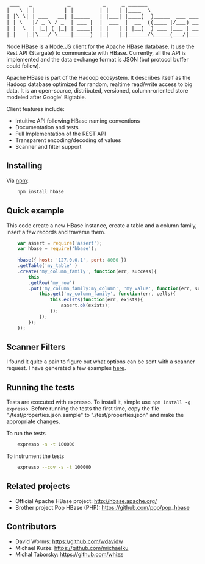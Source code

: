 
<pre style="font-family:courier">
 ___   _           _          _     _ ______                   
|   \ | |         | |        | |   | |____  \                  
| |\ \| | ___   __| |_____   | |___| |____)  )_____  ___ _____ 
| | \   |/ _ \ / _  | ___ |  |  ___  |  __  ((____ |/___) ___ |
| |  \  | |_| ( |_| | ____|  | |   | | |__)  ) ___ |___ | ____|
|_|   |_|\___/ \____|_____)  |_|   |_|______/\_____(___/|_____) New BSD License
</pre>

Node HBase is a Node.JS client for the Apache HBase database. It use the Rest API (Stargate) to communicate with HBase. Currently, all the API is implemented and the data exchange format is JSON (but protocol buffer could follow).

Apache HBase is part of the Hadoop ecosystem. It describes itself as the Hadoop database optimized for random, realtime read/write access to big data. It is an open-source, distributed, versioned, column-oriented store modeled after Google' Bigtable.

Client features include:
-   Intuitive API following HBase naming conventions
-   Documentation and tests
-   Full Implementation of the REST API
-   Transparent encoding/decoding of values
-   Scanner and filter support

Installing
----------

Via [npm](http://github.com/isaacs/npm):

```bash
    npm install hbase
```

Quick example
-------------

This code create a new HBase instance, create a table and a column family, insert a few records and traverse them.

```javascript
	var assert = require('assert');
	var hbase = require('hbase');
	
	hbase({ host: '127.0.0.1', port: 8080 })
	.getTable('my_table' )
	.create('my_column_family', function(err, success){
		this
		.getRow('my_row')
		.put('my_column_family:my_column', 'my value', function(err, success){
			this.get('my_column_family', function(err, cells){
				this.exists(function(err, exists){
					assert.ok(exists);
				});
			});
		});
	});
```

Scanner Filters
-----------------

I found it quite a pain to figure out what options can be sent
with a scanner request. I have generated a few examples [here](https://gist.github.com/3979381).

Running the tests
-----------------

Tests are executed with expresso. To install it, simple use 
`npm install -g expresso`. Before running the tests the first time, copy the
file "./test/properties.json.sample" to "./test/properties.json" and make the
appropriate changes.

To run the tests

```bash
	expresso -s -t 100000
```

To instrument the tests
```bash
	expresso --cov -s -t 100000
```

Related projects
----------------

*   Official Apache HBase project: <http://hbase.apache.org/>
*   Brother project Pop HBase (PHP): <https://github.com/pop/pop_hbase>


Contributors
------------

*   David Worms: <https://github.com/wdavidw>
*   Michael Kurze: <https://github.com/michaelku>
*   Michal Taborsky: <https://github.com/whizz>
